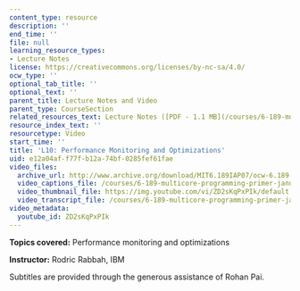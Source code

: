 ```yaml
---
content_type: resource
description: ''
end_time: ''
file: null
learning_resource_types:
- Lecture Notes
license: https://creativecommons.org/licenses/by-nc-sa/4.0/
ocw_type: ''
optional_tab_title: ''
optional_text: ''
parent_title: Lecture Notes and Video
parent_type: CourseSection
related_resources_text: Lecture Notes ([PDF - 1.1 MB](/courses/6-189-multicore-programming-primer-january-iap-2007/resources/lec10perfrmnce))
resource_index_text: ''
resourcetype: Video
start_time: ''
title: 'L10: Performance Monitoring and Optimizations'
uid: e12a04af-f77f-b12a-74bf-0285fef61fae
video_files:
  archive_url: http://www.archive.org/download/MIT6.189IAP07/ocw-6.189-iap07-lec10_300k.mp4
  video_captions_file: /courses/6-189-multicore-programming-primer-january-iap-2007/2aa2d77c66115e63be4585949d7fee3c_ZD2sKqPxPIk.vtt
  video_thumbnail_file: https://img.youtube.com/vi/ZD2sKqPxPIk/default.jpg
  video_transcript_file: /courses/6-189-multicore-programming-primer-january-iap-2007/7ef8e04d24194ce3f24617ddcc6640f3_ZD2sKqPxPIk.pdf
video_metadata:
  youtube_id: ZD2sKqPxPIk
---
```


**Topics covered:** Performance monitoring and optimizations

**Instructor:** Rodric Rabbah, IBM

Subtitles are provided through the generous assistance of Rohan Pai.

